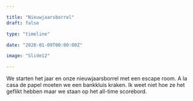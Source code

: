 ```yaml
---

title: "Nieuwjaarsborrel"
draft: false

type: "timeline"

date: "2020-01-09T00:00:00Z"

image: "Slide12"

---
```


We starten het jaar en onze nieuwjaarsborrel met een escape room. A la casa de papel moeten we een bankkluis kraken. Ik weet niet hoe ze het geflikt hebben maar we staan op het all-time scorebord.
